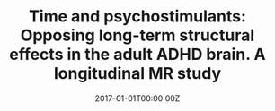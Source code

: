 ---
title: "Time and psychostimulants: Opposing long-term structural effects in the adult ADHD brain. A longitudinal MR study"
authors:
- Clara Pretus
- Josep Antoni Ramos-Quiroga
- Vanesa Richarte
- M Corrales
- Marisol Picado
- Susana Carmona
- Óscar Vilarroya
date: "2017-01-01T00:00:00Z"
doi: ""
publishDate: "2017-01-01T00:00:00Z"
publication_types: ["2"]
publication: "In *Eur Neuropsychopharmacol*"
tags:
- Otros
featured: false
links:
- name: Link
  url: https://pubmed.ncbi.nlm.nih.gov/29129558/
---
